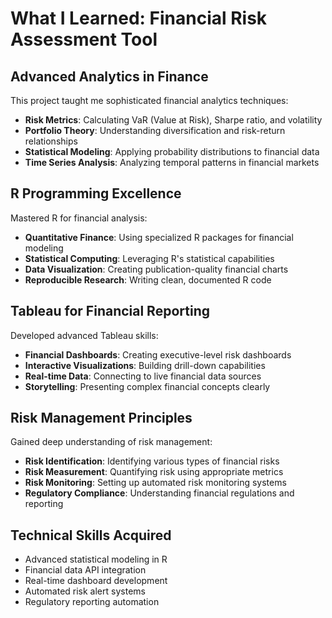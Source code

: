# What I Learned: Financial Risk Assessment Tool

## Advanced Analytics in Finance
This project taught me sophisticated financial analytics techniques:
- **Risk Metrics**: Calculating VaR (Value at Risk), Sharpe ratio, and volatility
- **Portfolio Theory**: Understanding diversification and risk-return relationships
- **Statistical Modeling**: Applying probability distributions to financial data
- **Time Series Analysis**: Analyzing temporal patterns in financial markets

## R Programming Excellence
Mastered R for financial analysis:
- **Quantitative Finance**: Using specialized R packages for financial modeling
- **Statistical Computing**: Leveraging R's statistical capabilities
- **Data Visualization**: Creating publication-quality financial charts
- **Reproducible Research**: Writing clean, documented R code

## Tableau for Financial Reporting
Developed advanced Tableau skills:
- **Financial Dashboards**: Creating executive-level risk dashboards
- **Interactive Visualizations**: Building drill-down capabilities
- **Real-time Data**: Connecting to live financial data sources
- **Storytelling**: Presenting complex financial concepts clearly

## Risk Management Principles
Gained deep understanding of risk management:
- **Risk Identification**: Identifying various types of financial risks
- **Risk Measurement**: Quantifying risk using appropriate metrics
- **Risk Monitoring**: Setting up automated risk monitoring systems
- **Regulatory Compliance**: Understanding financial regulations and reporting

## Technical Skills Acquired
- Advanced statistical modeling in R
- Financial data API integration
- Real-time dashboard development
- Automated risk alert systems
- Regulatory reporting automation 